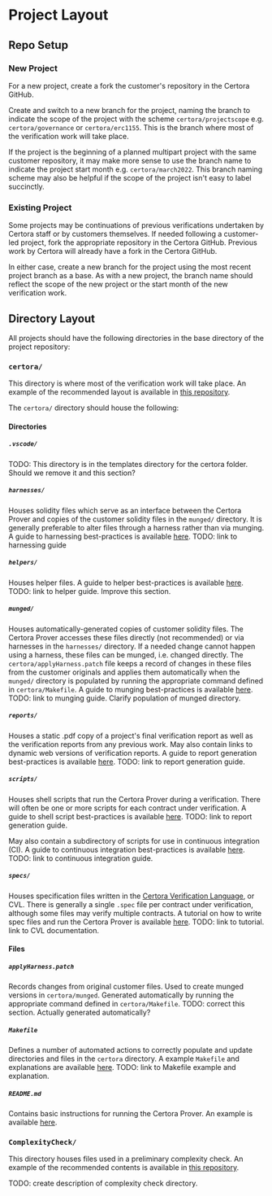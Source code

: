 Project Layout
==============

Repo Setup
----------

### New Project

For a new project, create a fork the customer's repository in the Certora GitHub.

Create and switch to a new branch for the project, naming the branch to indicate the scope of the project with the scheme `certora/projectscope` e.g. `certora/governance` or `certora/erc1155`. This is the branch where most of the verification work will take place.

If the project is the beginning of a planned multipart project with the same customer repository, it may make more sense to use the branch name to indicate the project start month e.g. `certora/march2022`. This branch naming scheme may also be helpful if the scope of the project isn't easy to label succinctly.

### Existing Project

Some projects may be continuations of previous verifications undertaken by Certora staff or by customers themselves. If needed following a customer-led project, fork the appropriate repository in the Certora GitHub. Previous work by Certora will already have a fork in the Certora GitHub. 

In either case, create a new branch for the project using the most recent project branch as a base. As with a new project, the branch name should reflect the scope of the new project or the start month of the new verification work.

Directory Layout
----------------

All projects should have the following directories in the base directory of the project repository:

### `certora/`

This directory is where most of the verification work will take place. An example of the recommended layout is available in [this repository](https://github.com/Certora/CustomersCode/tree/master/templates/certora).

The `certora/` directory should house the following:

#### Directories

##### `.vscode/`

TODO: This directory is in the templates directory for the certora folder. Should we remove it and this section?

##### `harnesses/`

Houses solidity files which serve as an interface between the Certora Prover and copies of the customer solidity files in the `munged/` directory. It is generally preferable to alter files through a harness rather than via munging. A guide to harnessing best-practices is available [here](). TODO: link to harnessing guide

##### `helpers/`

Houses helper files. A guide to helper best-practices is available [here](). TODO: link to helper guide. Improve this section.

##### `munged/`

Houses automatically-generated copies of customer solidity files. The Certora Prover accesses these files directly (not recommended) or via harnesses in the `harnesses/` directory. If a needed change cannot happen using a harness, these files can be munged, i.e. changed directly. The `certora/applyHarness.patch` file keeps a record of changes in these files from the customer originals and applies them automatically when the `munged/` directory is populated by running the appropriate command defined in `certora/Makefile`. A guide to munging best-practices is available [here](). TODO: link to munging guide. Clarify population of munged directory.

##### `reports/`

Houses a static .pdf copy of a project's final verification report as well as the verification reports from any previous work. May also contain links to dynamic web versions of verification reports. A guide to report generation best-practices is available [here](). TODO: link to report generation guide.

##### `scripts/`

Houses shell scripts that run the Certora Prover during a verification. There will often be one or more scripts for each contract under verification. A guide to shell script best-practices is available [here](). TODO: link to report generation guide. 

May also contain a subdirectory of scripts for use in continuous integration (CI). A guide to continuous integration best-practices is available [here](). TODO: link to continuous integration guide.

##### `specs/`

Houses specification files written in the [Certora Verification Language](), or CVL. There is generally a single `.spec` file per contract under verification, although some files may verify multiple contracts. A tutorial on how to write spec files and run the Certora Prover is available [here](). TODO: link to tutorial. link to CVL documentation.

#### Files

##### `applyHarness.patch`

Records changes from original customer files. Used to create munged versions in `certora/munged`. Generated automatically by running the appropriate command defined in `certora/Makefile`. TODO: correct this section. Actually generated automatically?

##### `Makefile`

Defines a number of automated actions to correctly populate and update directories and files in the `certora` directory. A example `Makefile` and explanations are available [here](). TODO: link to Makefile example and explanation.

##### `README.md`

Contains basic instructions for running the Certora Prover. An example is available [here](https://github.com/Certora/CustomersCode/blob/master/templates/certora/README.md).

### `ComplexityCheck/`

This directory houses files used in a preliminary complexity check. An example of the recommended contents is available in [this repository](https://github.com/Certora/CustomersCode/tree/master/templates/ComplexityCheck).

TODO: create description of complexity check directory.
